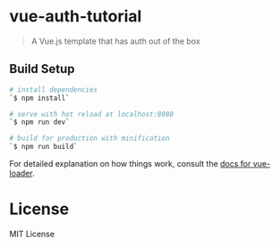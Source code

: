# vue-auth-tutorial

> A Vue.js template that has auth out of the box  

## Build Setup

``` bash
# install dependencies
`$ npm install`

# serve with hot reload at localhost:8080
`$ npm run dev`

# build for production with minification
`$ npm run build`
```
For detailed explanation on how things work, consult the [docs for vue-loader](http://vuejs.github.io/vue-loader).

# License 

MIT License 
